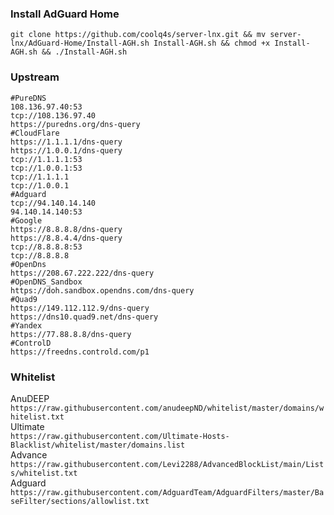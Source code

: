 ### Install AdGuard Home

```
git clone https://github.com/coolq4s/server-lnx.git && mv server-lnx/AdGuard-Home/Install-AGH.sh Install-AGH.sh && chmod +x Install-AGH.sh && ./Install-AGH.sh
```
### Upstream

```
#PureDNS
108.136.97.40:53
tcp://108.136.97.40
https://puredns.org/dns-query
#CloudFlare
https://1.1.1.1/dns-query
https://1.0.0.1/dns-query
tcp://1.1.1.1:53
tcp://1.0.0.1:53
tcp://1.1.1.1
tcp://1.0.0.1
#Adguard
tcp://94.140.14.140
94.140.14.140:53
#Google
https://8.8.8.8/dns-query
https://8.8.4.4/dns-query
tcp://8.8.8.8:53
tcp://8.8.8.8
#OpenDns
https://208.67.222.222/dns-query
#OpenDNS_Sandbox
https://doh.sandbox.opendns.com/dns-query
#Quad9
https://149.112.112.9/dns-query
https://dns10.quad9.net/dns-query
#Yandex
https://77.88.8.8/dns-query
#ControlD
https://freedns.controld.com/p1

```

### Whitelist
AnuDEEP
`https://raw.githubusercontent.com/anudeepND/whitelist/master/domains/whitelist.txt` <br>
Ultimate <br>
`https://raw.githubusercontent.com/Ultimate-Hosts-Blacklist/whitelist/master/domains.list` <br>
Advance <br>
`https://raw.githubusercontent.com/Levi2288/AdvancedBlockList/main/Lists/whitelist.txt` <br>
Adguard <br>
`https://raw.githubusercontent.com/AdguardTeam/AdguardFilters/master/BaseFilter/sections/allowlist.txt` <br>
